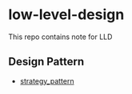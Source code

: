 # low-level-design

This repo contains note for LLD

## Design Pattern

- [strategy_pattern](./design_patterns/behavioral//strategy_pattern/doc/README.md)

